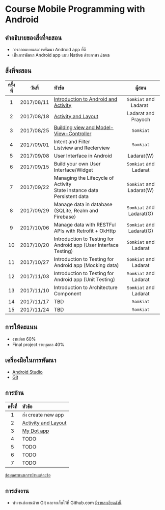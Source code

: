# Course Mobile Programming with Android

## คำอธิบายของสิ่งที่จะสอน
* การออกแบบและการพัฒนา Android app ที่ดี
* เป็นการพัฒนา Android app แบบ Native ด้วยภาษา Java

## สิ่งที่จะสอน
| ครั้งที่    | วันที่           | หัวข้อ               | ผู้สอน   |
|:-------:|:-------------:|:------------------|:------------------:|
|1|2017/08/11| [Introduction to Android and Activity](https://github.com/up1/course-android-kmitl/tree/master/slide/day01)      | `Somkiat` and Ladarat    |
| 2      |2017/08/18     | [Activity and Layout](https://github.com/up1/course-android-kmitl/tree/master/slide/day02)             | Ladarat and Prayoch
| 3      |2017/08/25     | [Building view and Model-View-Controller](https://github.com/up1/course-android-kmitl/tree/master/slide/day03)          | `Somkiat`   |
| 4      |2017/09/01     | Intent and Filter<br>Listview and Reclerview| `Somkiat`     |
| 5      |2017/09/08     | User Interface in Android| Ladarat(W) |
| 6      |2017/09/15     | Build your own User Interface/Widget| `Somkiat`  and Ladarat   |
| 7      |2017/09/22     | Managing the Lifecycle of Activity<br>State instance data<br>Persistent data| `Somkiat` and Ladarat(W) |
| 8      |2017/09/29     | Manage data in database (SQLite, Realm and Firebase)| `Somkiat` and Ladarat(G)   |
| 9      |2017/10/06     | Manage data with RESTFul APIs with Retrofit + OkHttp| `Somkiat` and Ladarat(G)  |
| 10      |2017/10/20     | Introduction to Testing for Android app (User Interface Testing)| `Somkiat` and Ladarat     |
| 11      |2017/10/27     | Introduction to Testing for Android app (Mocking data)| `Somkiat` and Ladarat     |
| 12      |2017/11/03     | Introduction to Testing for Android app (Unit Testing)| `Somkiat` and Ladarat     |
| 13      |2017/11/10     | Introduction to Architecture Component| `Somkiat` and Ladarat     |
| 14      |2017/11/17     | TBD| `Somkiat`     |
| 15      |2017/11/24     | TBD| `Somkiat`     |

## การให้คะแนน
* งานย่อย 60%
* Final project รายบุคคล 40%

## เครื่องมือในการพัฒนา
* [Android Studio](https://developer.android.com/studio/index.html)
* [Git](https://git-scm.com/)

## การบ้าน
| ครั้งที่    | หัวข้อ          | 
|:-------:|:-------------|
|1| ส่ง create new app |
|2| [Activity and Layout](https://github.com/up1/course-android-kmitl/wiki/Lab02) |
|3| [My Dot app](https://github.com/up1/course-android-kmitl/wiki/Lab03) |
|4| TODO |
|5| TODO |
|6| TODO |
|7| TODO |

[ข้อมูลคะแนนการบ้านแต่ละข้อ](https://goo.gl/RwHn8j)


## การส่งงาน
* ทำงานส่งงานด้วย Git และจะเก็บไว้ที่ Github.com [มีรายละเอียดดังนี้](https://github.com/up1/course-android-kmitl/wiki/%E0%B8%81%E0%B8%B2%E0%B8%A3%E0%B8%AA%E0%B9%88%E0%B8%87%E0%B8%87%E0%B8%B2%E0%B8%99%E0%B8%94%E0%B9%89%E0%B8%A7%E0%B8%A2-Git)
